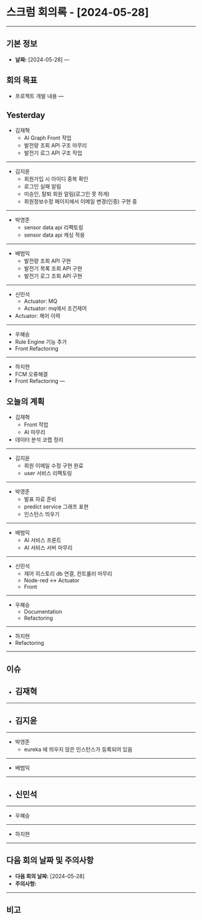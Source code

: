 # 스크럼 회의록 - [2024-05-28] 
---

## 기본 정보
- **날짜:** [2024-05-28]
—

## 회의 목표
- 프로젝트 개발 내용
—


## Yesterday
- 김재혁
	- AI Graph Front 작업
	- 발전량 조회 API 구조 마무리 
	- 발전기 로그 API 구조 작업
---
- 김지윤
	- 회원가입 시 아이디 중복 확인
	- 로그인 실패 알림
	- 미승인, 탈퇴 회원 알림(로그인 못 하게)
	- 회원정보수정 페이지에서 이메일 변경(인증) 구현 중

---
- 박영준 
	- sensor data api 리팩토링
	- sensor data api 캐싱 적용
---
- 배범익 
	- 발전량 조회 API 구현
	- 발전기 목록 조회 API 구현
	- 발전기 로그 조회 API 구현
--- 
- 신민석
	- Actuator: MQ 
	- Actuator: mq에서 조건제어
- Actuator: 제어 이력 
---
- 우혜승
- Rule Engine 기능 추가 
- Front Refactoring
---
- 하지현 
- FCM 오류해결
- Front Refactoring
—

## 오늘의 계획
- 김재혁
	- Front 작업
	- AI 마무리 
- 데이터 분석 코랩 정리
---
- 김지윤
	- 회원 이메일 수정 구현 완료
	- user 서비스 리팩토링
---
- 박영준
	- 발표 자료 준비
	- predict service 그래프 표현
	- 인스턴스 띄우기
---
- 배범익
	- AI 서비스 프론트
	- AI 서비스 서버 마무리
---
- 신민석
	- 제어 히스토리 db 연결, 컨트롤러 마무리
	- Node-red ↔️ Actuator 
	- Front
---
- 우혜승 
	- Documentation
	- Refactoring
---
- 하지현
- Refactoring

 ---




## 이슈
- 김재혁
	-  
---
- 김지윤
	-

---
- 박영준
	- eureka 에 띄우지 않은 인스턴스가 등록되어 있음
---

- 배범익

--- 	
- 신민석
	- 
---
- 우혜승 

---
- 하지현

---

## 다음 회의 날짜 및 주의사항

- **다음 회의 날짜:** [2024-05-28]
- **주의사항:**

---
## 비고







